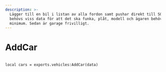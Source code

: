 ```yaml
---
description: >-
  Lägger till en bil i listan av alla fordon samt pushar direkt till SQLn. Det
  behövs viss data för att det ska funka, plåt, modell och ägaren behövs som
  minimum. Sedan är garage frivilligt.
---
```


# AddCar



```

local cars = exports.vehicles:AddCar(data)
```
